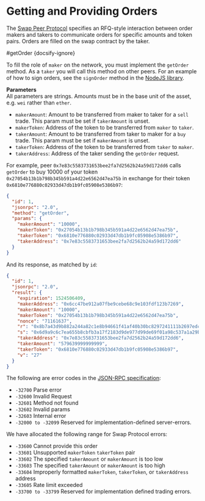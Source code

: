 # Getting and Providing Orders

The [Swap Peer Protocol](https://swap.tech/whitepaper#peer-protocol) specifies an RFQ-style interaction between order makers and takers to communicate orders for specific amounts and token pairs. Orders are filled on the swap contract by the taker.

#getOrder {docsify-ignore}

To fill the role of `maker` on the network, you must implement the `getOrder` method. As a `taker` you will call this method on other peers. For an example of how to sign orders, see the `signOrder` method in the [NodeJS library](https://github.com/airswap/developers/blob/master/api-server/lib/AirSwap.js).

**Parameters**  
All parameters are strings. Amounts must be in the base unit of the asset, e.g. `wei` rather than `ether`.

* `makerAmount`: Amount to be transferred from maker to taker for a `sell` trade. This param must be set if `takerAmount` is unset.
* `makerToken`: Address of the token to be transferred from `maker` to `taker`.
* `takerAmount`: Amount to be transferred from taker to maker for a `buy` trade. This param must be set if `makerAmount` is unset.
* `takerToken`: Address of the token to be transferred from `taker` to `maker`.
* `takerAddress`: Address of the taker sending the `getOrder` request.

For example, peer `0x7e83c5583731653bee2fa7d2562b24a59d172dd6` calls `getOrder` to buy 10000 of your token `0x27054b13b1b798b345b591a4d22e6562d47ea75b` in exchange for their token `0x6810e776880c02933d47db1b9fc05908e5386b97`:

```json
{
  "id": 1,
  "jsonrpc": "2.0",
  "method": "getOrder",
  "params": {
    "makerAmount": "10000",
    "makerToken": "0x27054b13b1b798b345b591a4d22e6562d47ea75b",
    "takerToken": "0x6810e776880c02933d47db1b9fc05908e5386b97",
    "takerAddress": "0x7e83c5583731653bee2fa7d2562b24a59d172dd6"
  }
}
```

And its response, as matched by `id`:

```json
{
  "id": 1,
  "jsonrpc": "2.0",
  "result": {
    "expiration": 1524506409,
    "makerAddress": "0x6cc47be912a07fbe9cebe68c9e103fdf123b7269",
    "makerAmount": "10000",
    "makerToken": "0x27054b13b1b798b345b591a4d22e6562d47ea75b",
    "nonce": "71161637",
    "r": "0x8b7a43d9b882a244a82c1e8b94661f41af40b30bc8297241111b2697edc66a79",
    "s": "0x6d9a9c6c7ea655b8cbfb3a17f2183d9de977d99de69f01a98c537a1a29b484c2",
    "takerAddress": "0x7e83c5583731653bee2fa7d2562b24a59d172dd6",
    "takerAmount": "579639999999999",
    "takerToken": "0x6810e776880c02933d47db1b9fc05908e5386b97",
    "v": "27"
  }
}
```

The following are error codes in the [JSON-RPC specification](http://www.jsonrpc.org/specification#error_object):

* `-32700` Parse error
* `-32600` Invalid Request
* `-32601` Method not found
* `-32602` Invalid params
* `-32603` Internal error
* `-32000 to -32099` Reserved for implementation-defined server-errors.

We have allocated the following range for Swap Protocol errors:

* `-33600` Cannot provide this order
* `-33601` Unsupported `makerToken` `takerToken` pair
* `-33602` The specified `takerAmount` or `makerAmount` is too low
* `-33603` The specified `takerAmount` or `makerAmount` is too high
* `-33604` Improperly formatted `makerToken`, `takerToken`, or `takerAddress` address
* `-33605` Rate limit exceeded
* `-33700 to -33799` Reserved for implementation defined trading errors.
